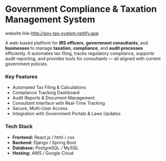 # **Government Compliance & Taxation Management System**
website link-http://gov-tax-system.netlify.app

A web-based platform for **IRS officers**, **government consultants**, and **businesses** to manage **taxation**, **compliance**, and **audit processes** efficiently. It automates tax filing, tracks regulatory compliance, supports audit reporting, and provides tools for consultants — all aligned with current government policies.

### **Key Features**
- Automated Tax Filing & Calculations  
- Compliance Tracking Dashboard  
- Audit Reports & Document Management  
- Consultant Interface with Real-Time Tracking  
- Secure, Multi-User Access  
- Integration with Government Portals & Laws Updates

### **Tech Stack**
- **Frontend:** React.js / html / css
- **Backend:** Django / Spring Boot  
- **Database:** PostgreSQL / MySQL  
- **Hosting:** AWS / Google Cloud  
